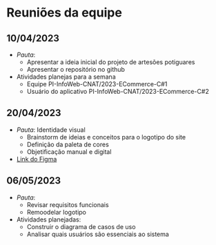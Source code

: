 # Reuniões da equipe

## 10/04/2023
- *Pauta*: 
  - Apresentar a ideia inicial do projeto de artesões potiguares
  - Apresentar o repositório no github
- Atividades planejas para a semana
  - Equipe PI-InfoWeb-CNAT/2023-ECommerce-C#1
  - Usuário do aplicativo PI-InfoWeb-CNAT/2023-ECommerce-C#2

## 20/04/2023
- *Pauta*: Identidade visual
  - Brainstorm de ideias e conceitos para o logotipo do site
  - Definição da paleta de cores
  - Objetificação manual e digital
- [Link do Figma](https://www.figma.com/file/smLaO4DKmJeE6GHaLvg4hu/soul-arte?node-id=0%3A1&t=kqMOhRW91GUcHYlU-1)

## 06/05/2023
- *Pauta*:
  - Revisar requisitos funcionais
  - Remoodelar logotipo
- Atividades planejadas:
  - Construir o diagrama de casos de uso
  - Analisar quais usuários são essenciais ao sistema
